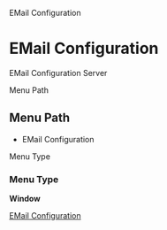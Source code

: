 
EMail Configuration
# EMail Configuration


EMail Configuration Server

Menu Path
## Menu Path



- EMail Configuration

Menu Type
### Menu Type

**Window**


[EMail Configuration](../../functional-guide/window/window-email-configuration.md)